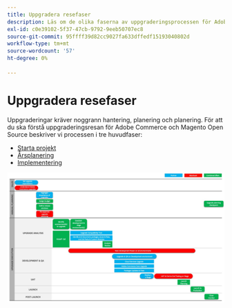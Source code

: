 ```yaml
---
title: Uppgradera resefaser
description: Läs om de olika faserna av uppgraderingsprocessen för Adobe Commerce- och Magento Open Source-projekt.
exl-id: c0e39102-5f37-47cb-9792-9eeb50707ec8
source-git-commit: 95ffff39d82cc9027fa633dffedf15193040802d
workflow-type: tm+mt
source-wordcount: '57'
ht-degree: 0%

---
```


# Uppgradera resefaser

Uppgraderingar kräver noggrann hantering, planering och planering. För att du ska förstå uppgraderingsresan för Adobe Commerce och Magento Open Source beskriver vi processen i tre huvudfaser:

- [Starta projekt](project-launch.md)
- [Årsplanering](annual-planning.md)
- [Implementering](implementation.md)

![](../../assets/upgrade-guide/upgrade-journey-phases.svg)
